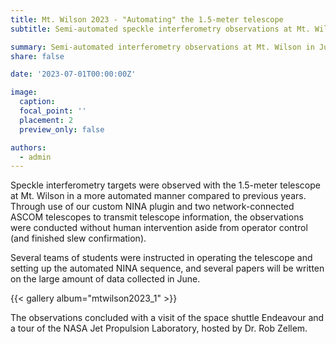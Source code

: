 ```yaml
---
title: Mt. Wilson 2023 - "Automating" the 1.5-meter telescope
subtitle: Semi-automated speckle interferometry observations at Mt. Wilson in June 2023

summary: Semi-automated interferometry observations at Mt. Wilson in June 2023
share: false

date: '2023-07-01T00:00:00Z'

image:
  caption: 
  focal_point: ''
  placement: 2
  preview_only: false

authors:
  - admin
---
```


Speckle interferometry targets were observed with the 1.5-meter telescope at Mt. Wilson in a more automated manner compared to previous years. Through use of our custom NINA plugin and two network-connected ASCOM telescopes to transmit telescope information, the observations were conducted without human intervention aside from operator control (and finished slew confirmation).

Several teams of students were instructed in operating the telescope and setting up the automated NINA sequence, and several papers will be written on the large amount of data collected in June.

{{< gallery album="mtwilson2023_1" >}}

The observations concluded with a visit of the space shuttle Endeavour and a tour of the NASA Jet Propulsion Laboratory, hosted by Dr. Rob Zellem.
